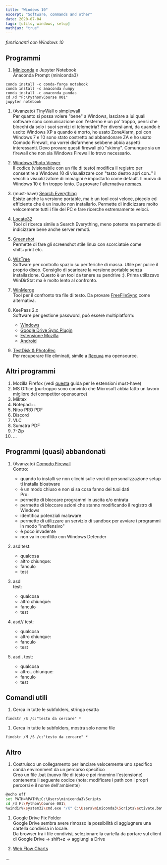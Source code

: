 ```yaml
---
title: "Windows 10"
excerpt: "Software, commands and other"
date: 2020-07-04
tags: [utils, windows, setup]
mathjax: "true"
---
```


*funzionanti con Windows 10*  

## Programmi
1. [Miniconda](https://docs.conda.io/en/latest/miniconda.html) e Jupyter Notebook  
Anaconda Prompt (miniconda3)  
```console
conda install -c conda-forge notebook
conda install -c anaconda numpy
conda install -c anaconda pandas
cd /d "F:\Python\Course 001"
jupyter notebook
```

1. (Avanzato) [TinyWall](https://tinywall.pados.hu/download.php) o [simplewall](https://www.henrypp.org/product/simplewall)  
Per quanto si possa volere "bene" a Windows, lasciare a lui quali software sono comunicazione con l'esterno è un po' troppo, pensi che blocchi da solo i suoi servizi di telemetria? Per diversi anni, da quando è uscito Windows XP a quando è morto, ho usato ZoneAlarm, poi con Windows 7 e 10 sono stato costretto ad abbandonare ZA e ho usato Comodo Firewall, ma vorrei disfarmene sebbene abbia aspetti interessanti. Devo provare questi firewall più "skinny". Comunque sia un firewall che non sia Windows Firewall lo trovo necessario.

1. [Windows Photo Viewer](https://github.com/AlbGri/AlbGri.github.io/blob/master/assets/files/photo_viewer.reg)  
Il codice (visionabile con un file di testo) modifica il registro per consentire a Windows 10 di visualizzare con "tasto destro apri con.." il vecchio visualizzatore di immagini e impostarlo come default. Il nuovo di Windows 10 è fin troppo lento. Da provare l'alternativa [nomacs](https://nomacs.org/).

1. (must-have) [Search Everything](https://www.voidtools.com/)  
Esiste anche la versione portable, ma è un tool così veloce, piccolo ed efficiente che è un insulto non installarlo. Permette di indicizzare molto velocemente tutti i file del PC e fare ricerche estremamente veloci.

1. [Locate32](https://locate32.cogit.net/)  
Tool di ricerca simile a Search Everything, meno potente ma permette di indicizzare bene anche server remoti.

1. [Greenshot](https://getgreenshot.org/)  
Permette di fare gli screenshot stile linux con scorciatoie come shift+print etc.

1. [WizTree](https://wiztreefree.com/download)  
Software per controllo spazio su periferiche di massa. Utile per pulire il proprio disco. Consiglio di scaricare la versione portable senza installazione. Questo è un tool da tenere su pendrive :). Prima utilizzavo WinDirStat ma è molto lento al confronto.

1. [WinMerge](https://winmerge.org/)  
Tool per il confronto tra file di testo. Da provare [FreeFileSync](https://freefilesync.org/) come alternativa.

1. KeePass 2.x  
Software per gestione password, può essere multiplatform:  
    - [Windows](https://keepass.info/download.html)
    - [Google Drive Sync Plugin](https://sourceforge.net/projects/kp-googlesync/files/GoogleSyncPlugin-3.x/GoogleSyncPlugin-3.0.1.zip/download)
    - [Estensione Mozilla](https://addons.mozilla.org/en-US/firefox/addon/keefox/)
    - [Android](https://play.google.com/store/apps/details?id=keepass2android.keepass2android)

1. [TestDisk & PhotoRec](https://www.cgsecurity.org/wiki/TestDisk_Download)  
Per recuperare file eliminati, simile a [Recuva](https://www.ccleaner.com/recuva) ma opensource.



## Altri programmi
1. Mozilla Firefox (vedi [questa](https://www.albgri.com/browser-configuration/) guida per le estensioni must-have)
1. MS Office (purtroppo sono convinto che Microsoft abbia fatto un lavoro migliore dei competitor opensource)  
1. Miktex
1. Notepad++
1. Nitro PRO PDF
1. Discord
1. VLC
1. Sumatra PDF
1. 7-Zip
1. ...


## Programmi (quasi) abbandonati
1. (Avanzato) [Comodo Firewall](https://www.comodo.com/home/internet-security/firewall.php)  
Contro:  
    - quando lo installi se non clicchi sulle voci di personalizzazione setup ti installa bloatware
    - è un modo chiuso e non si sa cosa fanno dei tuoi dati  
Pro:  
    - permette di bloccare programmi in uscita e/o entrata
    - permette di bloccare azioni che stanno modificando il registro di Windows
    - identifica potenziali malaware
    - permette di utilizzare un servizio di sandbox per avviare i programmi in modo "inoffensivo"
    - è poco invadente
    - non va in conflitto con Windows Defender

2. asd
test:
    - qualcosa
    - altro
chiunque:
    - fanculo
    - test

3. asd\
test:
    - qualcosa
    - altro
chiunque:
    - fanculo
    - test

4. asd//
test:
    - qualcosa
    - altro
chiunque:
    - fanculo
    - test

5. asd..
test:
    - qualcosa
    - altro..
chiunque:
    - fanculo
    - test







## Comandi utili
1. Cerca in tutte le subfolders, stringa esatta
```console
findstr /S /c:"testo da cercare" *
```
1. Cerca in tutte le subfolders, mostra solo nome file
```
findstr /M /S /c:"testo da cercare" *
```


## Altro
1. Costruisco un collegamento per lanciare velocemente uno specifico conda environment da un percorso specifico  
Creo un file .bat (nuovo file di testo e poi rinomino l'estensione) contenente il seguente codice (nota: modificare i path con i propri percorsi e il nome dell'ambiente)
```bash
@echo off    
set PATH=%PATH%;C:\Users\miniconda3\Scripts
cd /d F:\Python\Course 001\
%windir%\system32\cmd.exe "/K" C:\Users\miniconda3\Scripts\activate.bat py3_tf
```

1. Google Drive Fix Folder  
Google Drive sembra avere rimosso la possibilità di aggiugnere una cartella condivisa in locale.  
Da browser tra i file condivisi, selezionare la cartella da portare sul client di Google Drive → shift+z → aggiungi a Drive

1. [Web Flow Charts](https://app.diagrams.net/)












...
